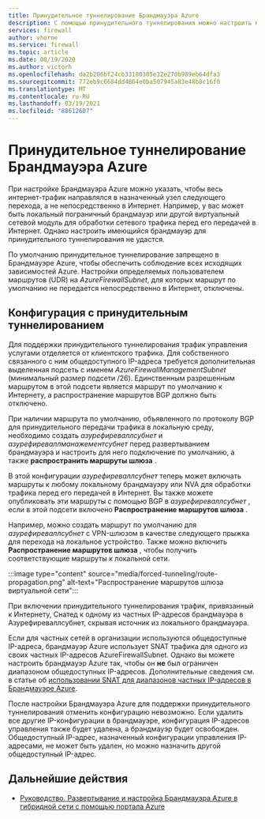 ```yaml
---
title: Принудительное туннелирование Брандмауэра Azure
description: С помощью принудительного туннелирования можно настроить маршрутизацию интернет-трафика на дополнительный брандмауэр или виртуальный сетевой модуль для дальнейшей обработки.
services: firewall
author: vhorne
ms.service: firewall
ms.topic: article
ms.date: 08/19/2020
ms.author: victorh
ms.openlocfilehash: da2b206bf24cb33180305e32e270b989eb64dfa3
ms.sourcegitcommit: 772eb9c6684dd4864e0ba507945a83e48b8c16f0
ms.translationtype: MT
ms.contentlocale: ru-RU
ms.lasthandoff: 03/19/2021
ms.locfileid: "88612607"
---
```

# <a name="azure-firewall-forced-tunneling"></a>Принудительное туннелирование Брандмауэра Azure

При настройке Брандмауэра Azure можно указать, чтобы весь интернет-трафик направлялся в назначенный узел следующего перехода, а не непосредственно в Интернет. Например, у вас может быть локальный пограничный брандмауэр или другой виртуальный сетевой модуль для обработки сетевого трафика перед его передачей в Интернет. Однако настроить имеющийся брандмауэр для принудительного туннелирования не удастся.

По умолчанию принудительное туннелирование запрещено в Брандмауэре Azure, чтобы обеспечить соблюдение всех исходящих зависимостей Azure. Настройки определяемых пользователем маршрутов (UDR) на *AzureFirewallSubnet*, для которых маршрут по умолчанию не передается непосредственно в Интернет, отключены.

## <a name="forced-tunneling-configuration"></a>Конфигурация с принудительным туннелированием

Для поддержки принудительного туннелирования трафик управления услугами отделяется от клиентского трафика. Для собственного связанного с ним общедоступного IP-адреса требуется дополнительная выделенная подсеть с именем *AzureFirewallManagementSubnet* (минимальный размер подсети /26). Единственным разрешенным маршрутом в этой подсети является маршрут по умолчанию к Интернету, а распространение маршрутов BGP должно быть отключено.

При наличии маршрута по умолчанию, объявленного по протоколу BGP для принудительного передачи трафика в локальную среду, необходимо создать *азурефиреваллсубнет* и *азурефиреваллманажементсубнет* перед развертыванием брандмауэра и настроить для него подключение по умолчанию, а также **распространить маршруты шлюза** .

В этой конфигурации *азурефиреваллсубнет* теперь может включать маршруты к любому локальному брандмауэру или NVA для обработки трафика перед его передачей в Интернет. Вы также можете опубликовать эти маршруты с помощью BGP в *азурефиреваллсубнет* , если в этой подсети включено **Распространение маршрутов шлюза** .

Например, можно создать маршрут по умолчанию для *азурефиреваллсубнет* с VPN-шлюзом в качестве следующего прыжка для перехода на локальное устройство. Также можно включить **Распространение маршрутов шлюза** , чтобы получить соответствующие маршруты к локальной сети.

:::image type="content" source="media/forced-tunneling/route-propagation.png" alt-text="Распространение маршрутов шлюза виртуальной сети":::

При включении принудительного туннелирования трафик, привязанный к Интернету, Снатед к одному из частных IP-адресов брандмауэра в Азурефиреваллсубнет, скрывая источник из локального брандмауэра.

Если для частных сетей в организации используются общедоступные IP-адреса, брандмауэр Azure использует SNAT трафика для одного из своих частных IP-адресов AzureFirewallSubnet. Однако вы можете настроить брандмауэр Azure так, чтобы он **не** был ограничен диапазоном общедоступных IP-адресов. Дополнительные сведения см. в статье об [использовании SNAT для диапазонов частных IP-адресов в Брандмауэре Azure](snat-private-range.md).

После настройки Брандмауэра Azure для поддержки принудительного туннелирования отменить конфигурацию невозможно. Если удалить все другие IP-конфигурации в брандмауэре, конфигурация IP-адресов управления также будет удалена, а брандмауэр будет освобожден. Общедоступный IP-адрес, назначенный конфигурации управления IP-адресами, не может быть удален, но можно назначить другой общедоступный IP-адрес.

## <a name="next-steps"></a>Дальнейшие действия

- [Руководство. Развертывание и настройка Брандмауэра Azure в гибридной сети с помощью портала Azure](tutorial-hybrid-portal.md)
